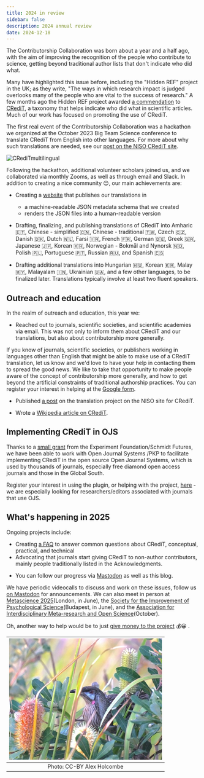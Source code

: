 ```yaml
---
title: 2024 in review
sidebar: false
description: 2024 annual review
date: 2024-12-18
---
```


The Contributorship Collaboration was born about a year and a half ago, with the aim of improving the recognition of the people who contribute to science, getting beyond traditional author lists that don't indicate who did what.

Many have highlighted this issue before, including the "Hidden REF" project in the UK; as they write, "The ways in which research impact is judged overlooks many of the people who are vital to the success of research."  A few months ago the Hidden REF project awarded [a commendation](https://credit.niso.org/updates/credit-recognised-in-uk-hidden-ref-awards/) to [CRediT](https://en.wikipedia.org/wiki/Contributor_Roles_Taxonomy), a taxonomy that helps indicate who did what in scientific articles. Much of our work has focused on promoting the use of CRediT.

The first real event of the Contributorship Collaboration was a hackathon we organized at the October 2023 Big Team Science conference to translate CRediT from English into other languages. For more about why such translations are needed, see our [post on the NISO CRediT site](https://credit.niso.org/updates/translating-credit-into-other-languages/).

![CRediTmultilingual](https://github.com/user-attachments/assets/e5e2191d-717b-44ba-8e38-f62fe496a8a9)

Following the hackathon, additional volunteer scholars joined us, and we collaborated via monthly Zooms, as well as through email and Slack. In addition to creating a nice community 😊, our main achievements are:

*   Creating a [website](https://contributorshipcollaboration.github.io/projects/translation/) that publishes our translations in
    *   a machine-readable JSON metadata schema that we created
    *   renders the JSON files into a human-readable version

*   Drafting, finalizing, and publishing translations of CRediT into Amharic 🇪🇹, Chinese - simplified 🇨🇳, Chinese - traditional 🇹🇼, Czech 🇨🇿, Danish 🇩🇰, Dutch 🇳🇱, Farsi 🇮🇷, French 🇫🇷, German 🇩🇪, Greek 🇬🇷, Japanese 🇯🇵, Korean 🇰🇷, Norwegian - Bokmål and Nynorsk 🇳🇴, Polish 🇵🇱, Portuguese 🇵🇹, Russian 🇷🇺, and Spanish 🇪🇸

- Drafting additional translations into Hungarian 🇭🇺, Korean 🇰🇷, Malay 🇲🇾, Malayalam 🇮🇳, Ukrainian 🇺🇦, and a few other languages, to be finalized later. Translations typically involve at least two fluent speakers.

## Outreach and education

In the realm of outreach and education, this year we:

- Reached out to journals, scientific societies, and scientific academies via email. This was not only to inform them about CRediT and our translations, but also about contributorship more generally.

If you know of journals, scientific societies, or publishers working in languages other than English that might be able to make use of a CRediT translation, let us know and we'd love to have your help in contacting them to spread the good news. We like to take that opportunity  to make people aware of the concept of contributorship more generally, and how to get beyond the artificial constraints of traditional authorship practices. You can register your interest in helping at the [Google form](https://forms.gle/haCAeBnHnQd79ySs6).

- Published [a post](https://credit.niso.org/updates/translating-credit-into-other-languages/) on the translation project on the NISO site for CRediT.

- Wrote a [Wikipedia article on CRediT](https://en.wikipedia.org/wiki/Contributor_Roles_Taxonomy).


## Implementing CRediT in OJS

Thanks to a [small grant](https://experiment.com/projects/let-s-increase-scientific-collaboration-by-giving-scientists-the-credit-they-deserve) 
from the Experiment Foundation/Schmidt Futures, we have been able to work with Open Journal Systems /PKP to facilitate implementing CRediT in the open source Open
Journal Systems, which is used by thousands of journals, especially free diamond open access journals and those in the Global South.

Register your interest in using the plugin, or helping with the project, [here](https://forms.gle/HHc5HJErd99ktvhJ9) - 
we are especially looking for researchers/editors associated with journals that use OJS.

## What's happening in 2025

Ongoing projects include:

*  Creating [a FAQ](https://contributorshipcollaboration.github.io/faq/) to answer common questions about CRediT, conceptual, practical, and technical
*  Advocating that journals start giving CRediT to non-author contributors, mainly people traditionally listed in the Acknowledgments.

- You can follow our progress via [Mastodon](https://neuromatch.social/@tenzingContrib) as well as this blog.

We have periodic videocalls to discuss and work on these issues, follow us [on Mastodon](https://neuromatch.social/@tenzingContrib) for announcements. We can also meet in person at [Metascience 2025](https://metascience.info/)(London, in June), the [Society for the Improvement of Psychological Science](https://www.improvingpsych.org/SIPS2025/)(Budapest, in June), and the [Association for Interdisciplinary Meta-research and Open Science](https://aimos.community/)(October).

Oh, another way to help would be to just [give money to the project](https://opencollective.com/tenzing) 💰😀 .

<!--content/blog/wattleb.JPG-->
<!-- ![wattlebird](/images/wattleb.JPG) -->


| ![wattlebird](https://github.com/contributorshipcollaboration/contributorshipcollaboration.github.io/blob/master/static/images/wattleb35pct.JPG) |
|:--:| 
| Photo: CC-BY Alex Holcombe |
